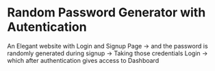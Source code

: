 # Random Password Generator with Autentication
An Elegant website with Login and Signup Page -> and the password is randomly generated during signup  -> Taking those credentials Login -> which  after authentication gives access to Dashboard
